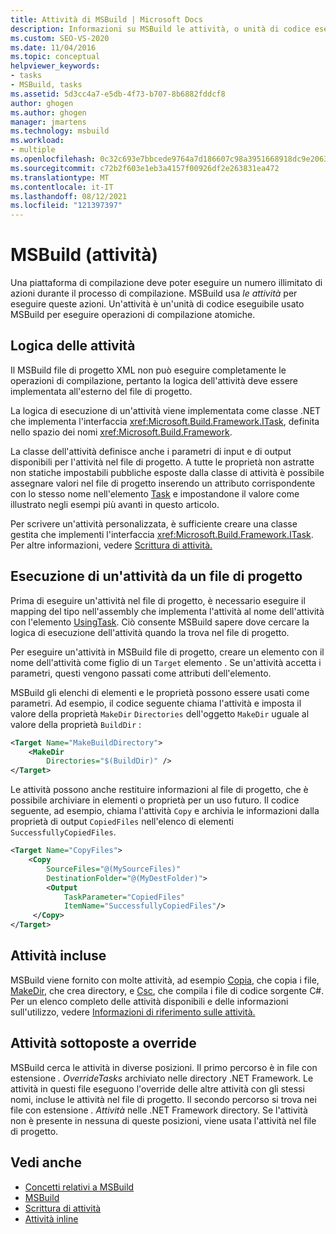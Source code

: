 ```yaml
---
title: Attività di MSBuild | Microsoft Docs
description: Informazioni su MSBuild le attività, o unità di codice eseguibile che eseguono operazioni di compilazione atomiche, durante il processo di compilazione.
ms.custom: SEO-VS-2020
ms.date: 11/04/2016
ms.topic: conceptual
helpviewer_keywords:
- tasks
- MSBuild, tasks
ms.assetid: 5d3cc4a7-e5db-4f73-b707-8b6882fddcf8
author: ghogen
ms.author: ghogen
manager: jmartens
ms.technology: msbuild
ms.workload:
- multiple
ms.openlocfilehash: 0c32c693e7bbcede9764a7d186607c98a3951668918dc9e2063ecd208f78ca74
ms.sourcegitcommit: c72b2f603e1eb3a4157f00926df2e263831ea472
ms.translationtype: MT
ms.contentlocale: it-IT
ms.lasthandoff: 08/12/2021
ms.locfileid: "121397397"
---
```

# <a name="msbuild-tasks"></a>MSBuild (attività)

Una piattaforma di compilazione deve poter eseguire un numero illimitato di azioni durante il processo di compilazione. MSBuild usa *le attività* per eseguire queste azioni. Un'attività è un'unità di codice eseguibile usato MSBuild per eseguire operazioni di compilazione atomiche.

## <a name="task-logic"></a>Logica delle attività

 Il MSBuild file di progetto XML non può eseguire completamente le operazioni di compilazione, pertanto la logica dell'attività deve essere implementata all'esterno del file di progetto.

 La logica di esecuzione di un'attività viene implementata come classe .NET che implementa l'interfaccia <xref:Microsoft.Build.Framework.ITask>, definita nello spazio dei nomi <xref:Microsoft.Build.Framework>.

 La classe dell'attività definisce anche i parametri di input e di output disponibili per l'attività nel file di progetto. A tutte le proprietà non astratte non statiche impostabili pubbliche esposte dalla classe di attività è possibile assegnare valori nel file di progetto inserendo un attributo corrispondente con lo stesso nome nell'elemento [Task](../msbuild/task-element-msbuild.md) e impostandone il valore come illustrato negli esempi più avanti in questo articolo.

 Per scrivere un'attività personalizzata, è sufficiente creare una classe gestita che implementi l'interfaccia <xref:Microsoft.Build.Framework.ITask>. Per altre informazioni, vedere [Scrittura di attività.](../msbuild/task-writing.md)

## <a name="execute-a-task-from-a-project-file"></a>Esecuzione di un'attività da un file di progetto

 Prima di eseguire un'attività nel file di progetto, è necessario eseguire il mapping del tipo nell'assembly che implementa l'attività al nome dell'attività con l'elemento [UsingTask](../msbuild/usingtask-element-msbuild.md). Ciò consente MSBuild sapere dove cercare la logica di esecuzione dell'attività quando la trova nel file di progetto.

 Per eseguire un'attività in MSBuild file di progetto, creare un elemento con il nome dell'attività come figlio di un `Target` elemento . Se un'attività accetta i parametri, questi vengono passati come attributi dell'elemento.

 MSBuild gli elenchi di elementi e le proprietà possono essere usati come parametri. Ad esempio, il codice seguente chiama l'attività e imposta il valore della proprietà `MakeDir` `Directories` dell'oggetto `MakeDir` uguale al valore della proprietà `BuildDir` :

```xml
<Target Name="MakeBuildDirectory">
    <MakeDir
        Directories="$(BuildDir)" />
</Target>
```

 Le attività possono anche restituire informazioni al file di progetto, che è possibile archiviare in elementi o proprietà per un uso futuro. Il codice seguente, ad esempio, chiama l'attività `Copy` e archivia le informazioni dalla proprietà di output `CopiedFiles` nell'elenco di elementi `SuccessfullyCopiedFiles`.

```xml
<Target Name="CopyFiles">
    <Copy
        SourceFiles="@(MySourceFiles)"
        DestinationFolder="@(MyDestFolder)">
        <Output
            TaskParameter="CopiedFiles"
            ItemName="SuccessfullyCopiedFiles"/>
     </Copy>
</Target>
```

## <a name="included-tasks"></a>Attività incluse

 MSBuild viene fornito con molte attività, ad esempio [Copia](../msbuild/copy-task.md), che copia i file, [MakeDir](../msbuild/makedir-task.md), che crea directory, e [Csc](../msbuild/csc-task.md), che compila i file di codice sorgente C#. Per un elenco completo delle attività disponibili e delle informazioni sull'utilizzo, vedere [Informazioni di riferimento sulle attività.](../msbuild/msbuild-task-reference.md)

## <a name="overridden-tasks"></a>Attività sottoposte a override

 MSBuild cerca le attività in diverse posizioni. Il primo percorso è in file con estensione *. OverrideTasks* archiviato nelle directory .NET Framework. Le attività in questi file eseguono l'override delle altre attività con gli stessi nomi, incluse le attività nel file di progetto. Il secondo percorso si trova nei file con estensione *. Attività* nelle .NET Framework directory. Se l'attività non è presente in nessuna di queste posizioni, viene usata l'attività nel file di progetto.

## <a name="see-also"></a>Vedi anche

- [Concetti relativi a MSBuild](../msbuild/msbuild-concepts.md)
- [MSBuild](../msbuild/msbuild.md)
- [Scrittura di attività](../msbuild/task-writing.md)
- [Attività inline](../msbuild/msbuild-inline-tasks.md)
